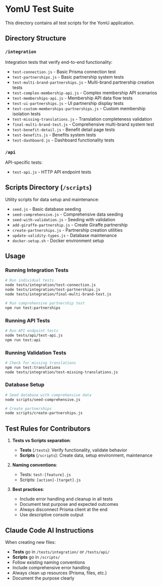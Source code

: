 # YomU Test Suite

This directory contains all test scripts for the YomU application.

## Directory Structure

### `/integration`
Integration tests that verify end-to-end functionality:
- `test-connection.js` - Basic Prisma connection test
- `test-partnerships.js` - Basic partnership system tests
- `test-multi-brand-partnerships.js` - Multi-brand partnership creation tests
- `test-complex-membership-api.js` - Complex membership API scenarios
- `test-memberships-api.js` - Membership API data flow tests
- `test-ui-partnerships.js` - UI partnership display tests
- `test-custom-memberships-partnerships.js` - Custom membership isolation tests
- `test-missing-translations.js` - Translation completeness validation
- `final-multi-brand-test.js` - Comprehensive multi-brand system test
- `test-benefit-detail.js` - Benefit detail page tests
- `test-benefits.js` - Benefits system tests
- `test-dashboard.js` - Dashboard functionality tests

### `/api`
API-specific tests:
- `test-api.js` - HTTP API endpoint tests

## Scripts Directory (`/scripts`)

Utility scripts for data setup and maintenance:
- `seed.js` - Basic database seeding
- `seed-comprehensive.js` - Comprehensive data seeding
- `seed-with-validation.js` - Seeding with validation
- `add-giraffe-partnership.js` - Create Giraffe partnership
- `create-partnerships.js` - Partnership creation utilities
- `update-validity-types.js` - Database maintenance
- `docker-setup.sh` - Docker environment setup

## Usage

### Running Integration Tests
```bash
# Run individual tests
node tests/integration/test-connection.js
node tests/integration/test-partnerships.js
node tests/integration/final-multi-brand-test.js

# Run comprehensive partnership test
npm run test:partnerships
```

### Running API Tests
```bash
# Run API endpoint tests
node tests/api/test-api.js
npm run test:api
```

### Running Validation Tests
```bash
# Check for missing translations
npm run test:translations
node tests/integration/test-missing-translations.js
```

### Database Setup
```bash
# Seed database with comprehensive data
node scripts/seed-comprehensive.js

# Create partnerships
node scripts/create-partnerships.js
```

## Test Rules for Contributors

1. **Tests vs Scripts separation**:
   - **Tests** (`/tests`): Verify functionality, validate behavior
   - **Scripts** (`/scripts`): Create data, setup environment, maintenance

2. **Naming conventions**:
   - Tests: `test-[feature].js`
   - Scripts: `[action]-[target].js`

3. **Best practices**:
   - Include error handling and cleanup in all tests
   - Document test purpose and expected outcomes
   - Always disconnect Prisma client at the end
   - Use descriptive console output

## Claude Code AI Instructions

When creating new files:
- **Tests** go in `/tests/integration/` or `/tests/api/`
- **Scripts** go in `/scripts/`
- Follow existing naming conventions
- Include comprehensive error handling
- Always clean up resources (Prisma, files, etc.)
- Document the purpose clearly